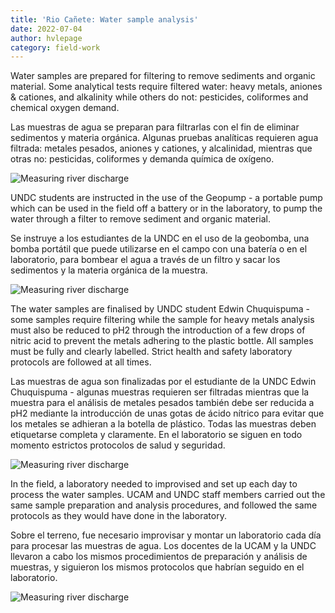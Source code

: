 ```yaml
---
title: 'Rio Cañete: Water sample analysis'
date: 2022-07-04
author: hvlepage
category: field-work
---
```



Water samples are prepared for filtering to remove sediments and organic material. Some analytical tests require filtered water: heavy metals, aniones & cationes, and alkalinity while others do not: pesticides, coliformes and chemical oxygen demand.

Las muestras de agua se preparan para filtrarlas con el fin de eliminar sedimentos y materia orgánica. Algunas pruebas analíticas requieren agua filtrada: metales pesados, aniones y cationes, y alcalinidad, mientras que otras no: pesticidas, coliformes y demanda química de oxígeno.

![Measuring river discharge](/assets/posts/3Wateranalysis.JPG)


UNDC students are instructed in the use of the Geopump - a portable pump which can be used in the field off a battery or in the laboratory, to pump the water through a filter to remove sediment and organic material.

Se instruye a los estudiantes de la UNDC en el uso de la geobomba, una bomba portátil que puede utilizarse en el campo con una batería o en el laboratorio, para bombear el agua a través de un filtro y sacar los sedimentos y la materia orgánica de la muestra.

![Measuring river discharge](/assets/posts/3Watersamples.JPG)


The water samples are finalised by UNDC student Edwin Chuquispuma - some samples require filtering while the sample for heavy metals analysis must also be reduced to pH2 through the introduction of a few drops of nitric acid to prevent the metals adhering to the plastic bottle. All samples must be fully and clearly labelled. Strict health and safety laboratory protocols are followed at all times. 

Las muestras de agua son finalizadas por el estudiante de la UNDC Edwin Chuquispuma - algunas muestras requieren ser filtradas mientras que la muestra para el análisis de metales pesados también debe ser reducida a pH2 mediante la introducción de unas gotas de ácido nítrico para evitar que los metales se adhieran a la botella de plástico. Todas las muestras deben etiquetarse completa y claramente. En el laboratorio se siguen en todo momento estrictos protocolos de salud y seguridad. 

![Measuring river discharge](/assets/posts/3WaterLab.JPG)


In the field, a laboratory needed to improvised and set up each day to process the water samples. UCAM and UNDC staff members carried out the same sample preparation and analysis procedures, and followed the same protocols as they would have done in the laboratory.

Sobre el terreno, fue necesario improvisar y montar un laboratorio cada día para procesar las muestras de agua. Los docentes de la UCAM y la UNDC llevaron a cabo los mismos procedimientos de preparación y análisis de muestras, y siguieron los mismos protocolos que habrían seguido en el laboratorio.

![Measuring river discharge](/assets/posts/4Fieldlabs.JPG)

